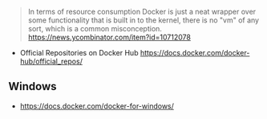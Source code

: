 > In terms of resource consumption Docker is just a neat wrapper over some functionality that is built in to the kernel, there is no "vm" of any sort, which is a common misconception.
> https://news.ycombinator.com/item?id=10712078

- Official Repositories on Docker Hub https://docs.docker.com/docker-hub/official_repos/

## Windows

- https://docs.docker.com/docker-for-windows/
